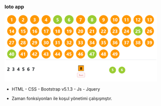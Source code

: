 
### loto app


<img src="image/image.png" alt="" width="800">


* HTML - CSS - Bootstrap v5.1.3 - Js - Jquery 

- Zaman fonksiyonları ile koşul yönetimi çalışışmştır.

